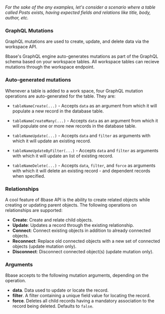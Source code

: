 *For the sake of the any examples, let's consider a scenario where a table called Posts exists, having expected fields and relations like title, body, author, etc.*

### GraphQL Mutations
GraphQL mutations are used to create, update, and delete data via the workspace API.

8base's GraphQL engine auto-generates mutations as part of the GraphQL schema based on your workspace tables. All workspace tables can recieve mutations through the workspace endpoint.

### Auto-generated mutations
Whenever a table is added to a work space, four GraphQL mutation operations are auto-generated for the table. They are:

* `tableNameCreate(...)` - Accepts `data` as an argument from which it will populate a new record in the database table.

* `tableNameCreateMany(...)` - Accepts `data` as an argument from which it will populate one or more new records in the database table.

* `tableNameUpdate(...)` - Accepts `data` and `filter` as arguments with which it will update an existing record.

* `tableNameUpdateByFilter(...)` - Accepts `data` and `filter` as arguments with which it will update an list of existing record.

* `tableNameDelete(...)` - Accepts `data`, `filter`, and `force` as arguments with which it will delete an existing record - and dependent records when specified.

### Relationships
A cool feature of 8base API is the ability to create related objects while creating or updating parent objects. The following operations on relationships are supported:

* **Create**: Create and relate child objects.
* **Update**: Updates a record through the existing relationship.
* **Connect**: Connect existing objects in addition to already connected objects.
* **Reconnect**: Replace old connected objects with a new set of connected objects (update mutation only).
* **Disconnect**: Disconnect connected object(s) (update mutation only).

### Arguments
8base accepts to the following mutation arguments, depending on the operation.

* **data**. Data used to update or locate the record.
* **filter**. A filter containing a unique field value for locating the record.
* **force**. Deletes all child records having a mandatory association to the record being deleted. Defaults to `false`.
